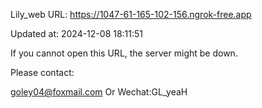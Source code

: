 Lily_web URL: https://1047-61-165-102-156.ngrok-free.app

Updated at: 2024-12-08 18:11:51

If you cannot open this URL, the server might be down.

Please contact: 

goley04@foxmail.com Or Wechat:GL_yeaH